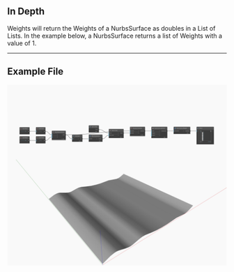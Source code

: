 ## In Depth
Weights will return the Weights of a NurbsSurface as doubles in a List of Lists. In the example below, a NurbsSurface returns a list of Weights with a value of 1.
___
## Example File

![Weights](./Autodesk.DesignScript.Geometry.NurbsSurface.Weights_img.jpg)

